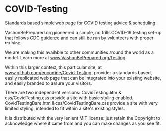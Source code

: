 # COVID-Testing
Standards based simple web page for COVID testing advice &amp; scheduling

VashonBePrepared.org pioneered a simple, no frills COVID-19 testing set-up that 
follows CDC guidence and can still be run by volunteers with proper training.

We are making this available to other communities around the world as a model. Learn 
more at www.VashonBePrepared.org/Testing

Within this larger context, this particular site, at www.github.com/eoconline/Covid-Testing,
provides a standards based, easily replicated web page that can be integrated into your 
existing website, and easily branded to assure your visitors.

There are two independent versions:
CovidTesting.htm & css/CovidTesting.css provide a site with basic styling enabled.
CovidTestingBare.htm & css/CovidTestingBare.css provide a site with very limited styling, intended to fit within a site's existing styles.

It is distributed with the very lenient MIT license: just retain the Copyright to 
acknowledge where it came from and you can make changes as you see fit.
